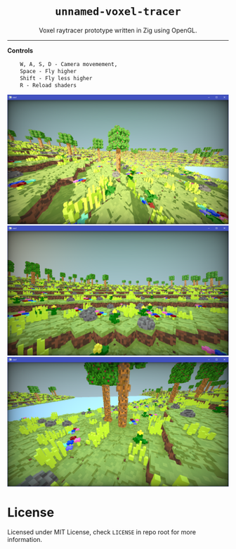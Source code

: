 <div align="center">
    <h1><code>unnamed-voxel-tracer</code></h1>
        Voxel raytracer prototype written in Zig using OpenGL.
    <hr>
</div>

**Controls**
```
    W, A, S, D - Camera movemement,
    Space - Fly higher
    Shift - Fly less higher
    R - Reload shaders
```

![screenshot](assets/screenshot_3.png)
![screenshot](assets/screenshot.png)
![screenshot](assets/screenshot_2.png)

# License

Licensed under MIT License, check `LICENSE` in repo root for more information.
